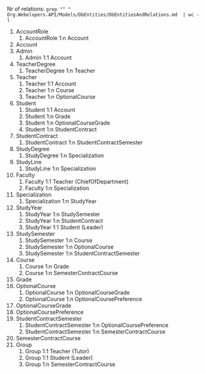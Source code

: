 Nr of relations: `grep "^ " Org.Webelopers.API/Models/DbEntities/DbEntitiesAndRelations.md  | wc -l`

1. AccountRole
   1. AccountRole 1:n Account
2. Account
3. Admin
   1. Admin 1:1 Account
4. TeacherDegree
   1. TeacherDegree 1:n Teacher
5. Teacher
   1. Teacher 1:1 Account
   2. Teacher 1:n Course
   3. Teacher 1:n OptionalCourse
6. Student
   1. Student 1:1 Account
   2. Student 1:n Grade
   3. Student 1:n OptionalCourseGrade
   4. Student 1:n StudentContract
7. StudentContract
   1. StudentContract 1:n StudentContractSemester
8. StudyDegree
   1. StudyDegree 1:n Specialization
9. StudyLine
   1. StudyLine 1:n Specialization
10. Faculty
    1. Faculty 1:1 Teacher (ChiefOfDepartment)
    2. Faculty 1:n Specialization
11. Specialization
    1. Specialization 1:n StudyYear
12. StudyYear
    1. StudyYear 1:n StudySemester
    2. StudyYear 1:n StudentContract
    3. StudyYear 1:1 Student (Leader)
13. StudySemester
    1. StudySemester 1:n Course
    2. StudySemester 1:n OptionalCourse
    3. StudySemester 1:n StudentContractSemester
14. Course
    1. Course 1:n Grade
    2. Course 1:n SemesterContractCourse
15. Grade
16. OptionalCourse
    1. OptionalCourse 1:n OptionalCourseGrade
    2. OptionalCourse 1:n OptionalCoursePreference
17. OptionalCourseGrade
18. OptionalCoursePreference
19. StudentContractSemester
    1. StudentContractSemester 1:n OptionalCoursePreference
    2. StudentContractSemester 1:n SemesterContractCourse
20. SemesterContractCourse
21. Group
    1. Group 1:1 Teacher (Tutor)
    2. Group 1:1 Student (Leader)
    3. Group 1:n SemesterContractCourse
